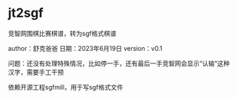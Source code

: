 # jt2sgf
竞智网围棋比赛棋谱，转为sgf格式棋谱

author：舒克爸爸
日期：2023年6月19日
version：v0.1

问题：还没有处理特殊情况，比如停一手，还有最后一手竞智网会显示“认输”这种汉字，需要手工干预

依赖开源工程sgfmill，用于写sgf格式文件

